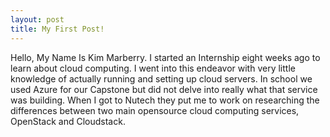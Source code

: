 ```yaml
---
layout: post
title: My First Post!
---
```


Hello, My Name Is Kim Marberry. I started an Internship eight weeks ago to learn about cloud computing.
I went into this endeavor with very little knowledge of actually running and setting up cloud servers. In school we
used Azure for our Capstone but did not delve into really what that service was building.
When I got to Nutech they put me to work on researching the differences between two main
opensource cloud computing services, OpenStack and Cloudstack.
